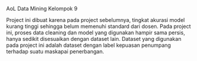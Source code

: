 AoL Data Mining Kelompok 9

Project ini dibuat karena pada project sebelumnya, tingkat akurasi model kurang tinggi sehingga belum memenuhi standard dari dosen. Pada project ini, proses data cleaning dan model yang digunakan hampir sama persis, hanya sedikit disesuaikan dengan dataset lain. Dataset yang digunakan pada project ini adalah dataset dengan label kepuasan penumpang terhadap suatu maskapai penerbangan.

